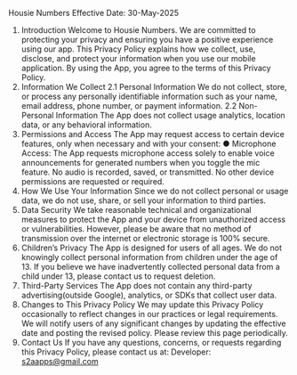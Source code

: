 Housie Numbers
Effective Date: 30-May-2025
1. Introduction
Welcome to Housie Numbers. We are committed to protecting your privacy and ensuring you have a
positive experience using our app. This Privacy Policy explains how we collect, use, disclose, and
protect your information when you use our mobile application.
By using the App, you agree to the terms of this Privacy Policy.
2. Information We Collect
2.1 Personal Information
We do not collect, store, or process any personally identifiable information such as your name, email
address, phone number, or payment information.
2.2 Non-Personal Information
The App does not collect usage analytics, location data, or any behavioral information.
3. Permissions and Access
The App may request access to certain device features, only when necessary and with your consent:
● Microphone Access:
The App requests microphone access solely to enable voice announcements for generated
numbers when you toggle the mic feature. No audio is recorded, saved, or transmitted.
No other device permissions are requested or required.
4. How We Use Your Information
Since we do not collect personal or usage data, we do not use, share, or sell your information to third
parties.
5. Data Security
We take reasonable technical and organizational measures to protect the App and your device from
unauthorized access or vulnerabilities.
However, please be aware that no method of transmission over the internet or electronic storage is
100% secure.
6. Children’s Privacy
The App is designed for users of all ages. We do not knowingly collect personal information from
children under the age of 13.
If you believe we have inadvertently collected personal data from a child under 13, please contact us
to request deletion.
7. Third-Party Services
The App does not contain any third-party advertising(outside Google), analytics, or SDKs that collect
user data.
8. Changes to This Privacy Policy
We may update this Privacy Policy occasionally to reflect changes in our practices or legal
requirements. We will notify users of any significant changes by updating the effective date and
posting the revised policy.
Please review this page periodically.
9. Contact Us
If you have any questions, concerns, or requests regarding this Privacy Policy, please contact us at:
Developer: s2aapps@gmail.com
